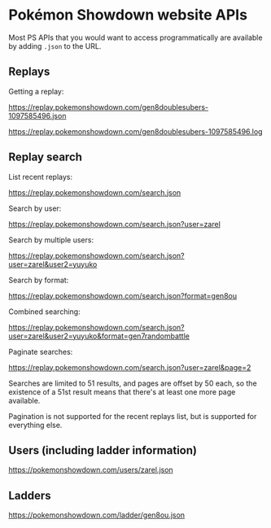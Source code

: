 Pokémon Showdown website APIs
=============================

Most PS APIs that you would want to access programmatically are available by adding `.json` to the URL.


Replays
-------

Getting a replay:

https://replay.pokemonshowdown.com/gen8doublesubers-1097585496.json

https://replay.pokemonshowdown.com/gen8doublesubers-1097585496.log


Replay search
-------------

List recent replays:

https://replay.pokemonshowdown.com/search.json

Search by user:

https://replay.pokemonshowdown.com/search.json?user=zarel

Search by multiple users:

https://replay.pokemonshowdown.com/search.json?user=zarel&user2=yuyuko

Search by format:

https://replay.pokemonshowdown.com/search.json?format=gen8ou

Combined searching:

https://replay.pokemonshowdown.com/search.json?user=zarel&user2=yuyuko&format=gen7randombattle

Paginate searches:

https://replay.pokemonshowdown.com/search.json?user=zarel&page=2

Searches are limited to 51 results, and pages are offset by 50 each, so the existence of a 51st result means that there's at least one more page available.

Pagination is not supported for the recent replays list, but is supported for everything else.


Users (including ladder information)
------------------------------------

https://pokemonshowdown.com/users/zarel.json


Ladders
-------

https://pokemonshowdown.com/ladder/gen8ou.json
